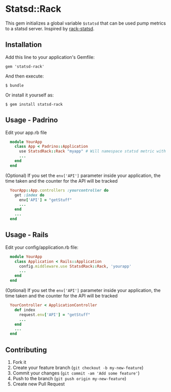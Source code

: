 # Statsd::Rack

This gem initializes a global variable `$statsd` that can be used pump metrics to a statsd server. Inspired by [rack-statsd](https://github.com/github/rack-statsd).

## Installation

Add this line to your application's Gemfile:

    gem 'statsd-rack'

And then execute:

    $ bundle

Or install it yourself as:

    $ gem install statsd-rack

## Usage - Padrino

Edit your app.rb file

```ruby
  module YourApp
    class App < Padrino::Application
      use StatsdRack::Rack "myapp" # Will namespace statsd metric with 'myapp'
      ...
    end
  end
```
(Optional) If you set the `env['API']` parameter inside your application, the time taken and the counter for the API will be tracked

```ruby
  YourApp::App.controllers :yourcontroller do
    get :index do
      env['API'] = "getStuff"
      ...
    end
    ...
  end
```

## Usage - Rails

Edit your config/application.rb file:

```ruby
  module YourApp
    class Application < Rails::Application
      config.middleware.use StatsdRack::Rack, 'yourapp'
      ...
    end
  end
```

(Optional) If you set the `env['API']` parameter inside your application, the time taken and the counter for the API will be tracked

```ruby
  YourController < ApplicationController
    def index
      request.env['API'] = "getStuff"
      ...
    end
    ...
  end
```

## Contributing

1. Fork it
2. Create your feature branch (`git checkout -b my-new-feature`)
3. Commit your changes (`git commit -am 'Add some feature'`)
4. Push to the branch (`git push origin my-new-feature`)
5. Create new Pull Request

